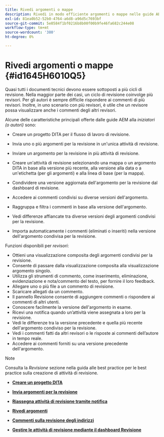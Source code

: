 ```yaml
---
title: Rivedi argomenti o mappe
description: Rivedi in modo efficiente argomenti o mappe nelle guide AEM per una valutazione fluida dei contenuti. Conoscere le funzioni per autori e revisori nelle guide AEM.
exl-id: 81ea0b52-52b0-4764-a6d8-a96d5c7693bf
source-git-commit: 5e0584f1bf0216b8b00f00b9fe46fa682c244e08
workflow-type: tm+mt
source-wordcount: '380'
ht-degree: 0%

---
```


# Rivedi argomenti o mappe {#id1645H6010Q5}

Quasi tutti i documenti tecnici devono essere sottoposti a più cicli di revisione. Nella maggior parte dei casi, un ciclo di revisione coinvolge più revisori. Per gli autori è sempre difficile rispondere ai commenti di più revisori. Inoltre, in uno scenario con più revisori, è utile che un revisore possa visualizzare anche i commenti degli altri revisori.

Alcune delle caratteristiche principali offerte dalle guide AEM alla *iniziatori \(o autori\)* sono:

- Creare un progetto DITA per il flusso di lavoro di revisione.
- Invia uno o più argomenti per la revisione in un&#39;unica attività di revisione.

- Inviare un argomento per la revisione in più attività di revisione.

- Creare un&#39;attività di revisione selezionando una mappa o un argomento DITA in base alla versione più recente, alla versione alla data o a un&#39;etichetta \(per gli argomenti\) e alla linea di base \(per la mappa\).

- Condividere una versione aggiornata dell&#39;argomento per la revisione dal dashboard di revisione.

- Accedere ai commenti condivisi su diverse versioni dell&#39;argomento.

- Raggruppa e filtra i commenti in base alla versione dell&#39;argomento.

- Vedi differenze affiancate tra diverse versioni degli argomenti condivisi per la revisione.

- Importa automaticamente i commenti \(eliminati o inseriti\) nella versione dell&#39;argomento condivisa per la revisione.


Funzioni disponibili per *revisori*:

- Ottieni una visualizzazione composita degli argomenti condivisi per la revisione.
- Consente di passare dalla visualizzazione composita alla visualizzazione argomento singolo.
- Utilizza gli strumenti di commento, come inserimento, eliminazione, evidenziazione e nota/commento del testo, per fornire il loro feedback.
- Allegare uno o più file a un commento di revisione.
- Scaricare allegati da un commento.
- Il pannello Revisione consente di aggiungere commenti o rispondere ai commenti di altri utenti.
- Conoscere facilmente la versione dell&#39;argomento in esame.
- Ricevi una notifica quando un’attività viene assegnata a loro per la revisione.
- Vedi le differenze tra la versione precedente e quella più recente dell&#39;argomento condiviso per la revisione.
- Vedi i commenti fatti da altri revisori o le risposte ai commenti dell’autore in tempo reale.
- Accedere ai commenti forniti su una versione precedente dell&#39;argomento.

>[!NOTE]
>
> Consulta la *Revisione* sezione nella guida alle best practice per le best practice sulla creazione di attività di revisione.

- **[Creare un progetto DITA](authoring-create-dita-project.md)**

- **[Invia argomenti per la revisione](review-send-topics-for-review.md)**

- **[Riassegna attività di revisione tramite notifica](reassign-review-using-notification.md)**

- **[Rivedi argomenti](review-topics.md)**

- **[Commenti sulla revisione degli indirizzi](review-address-review-comments.md)**

- **[Gestire le attività di revisione mediante il dashboard Revisione](review-manage-tasks-review-dashboard.md)**
